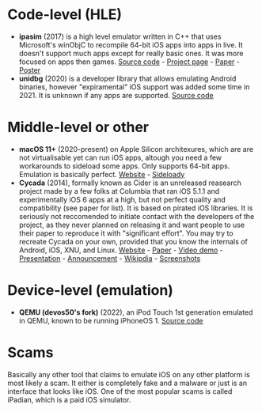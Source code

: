 # Code-level (HLE)
- **ipasim** (2017) is a high level emulator written in C++ that uses Microsoft's winObjC to recompile 64-bit iOS apps into apps in live. It doesn't support much apps except for really basic ones. It was more focused on apps then games. [Source code](https://github.com/ipasimulator/ipasim) - [Project page](https://janjones.me/projects/ipasim/) - [Paper](https://github.com/ipasimulator/ipasim/blob/master/docs/thesis/thesis.pdf) - [Poster](https://github.com/ipasimulator/ipasim/blob/master/docs/thesis/poster.pdf)
- **unidbg** (2020) is a developer library that allows emulating Android binaries, however "expiramental" iOS support was added some time in 2021. It is unknown if any apps are supported. [Source code](https://github.com/zhkl0228/unidbg)
# Middle-level or other
- **macOS 11+** (2020-present) on Apple Silicon architexures, which are are not virtualisable yet can run iOS apps, altough you need a few workarounds to sideload some apps. Only supports 64-bit apps. Emulation is basically perfect. [Website](http://apple.com/macos) - [Sideloady](https://sideloadly.io/)
- **Cycada** (2014), formally known as Cider is an unreleased reasearch project made by a few folks at Columbia that ran iOS 5.1.1 and experimentally iOS 6 apps at a high, but not perfect quality and compatibility (see paper for list). It is based on pirated iOS libraries. It is seriously not reccomended to initiate contact with the developers of the project, as they never planned on releasing it and want people to use their paper to reproduce it with "significant effort". You may try to recreate Cycada on your own, provided that you know the internals of Android, iOS, XNU, and Linux. [Website](https://systems.cs.columbia.edu/projects/cycada/) - [Paper](https://jeremya.com/files/pub/2015/02/andrus-thesis.pdf) - [Video demo](https://www.youtube.com/watch?v=Uaple0Ec1Dg) - [Presentation](https://jeremya.com/files/pub/2014/03/cider/Cider-ASPLOS-2014-clean-full.pdf) - [Announcement](http://engineering.columbia.edu/sync-columbia-engineering-team-first-run-ios-apps-android-platform) - [Wikipdia](https://en.wikipedia.org/wiki/Columbia_Cycada) - [Screenshots](https://archive.org/details/image-071)
# Device-level (emulation)
- **QEMU (devos50's fork)** (2022), an iPod Touch 1st generation emulated in QEMU, known to be running iPhoneOS 1. [Source code](https://github.com/devos50/qemu/tree/ipod_touch_1g)
# Scams
Basically any other tool that claims to emulate iOS on any other platform is most likely a scam. It either is completely fake and a malware or just is an interface that looks like iOS. One of the most popular scams is called iPadian, which is a paid iOS simulator.
